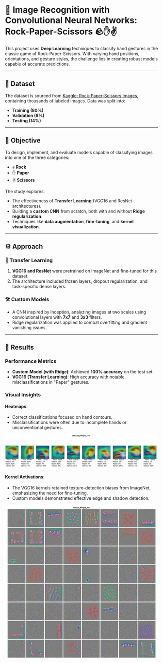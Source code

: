 # 🧠 Image Recognition with Convolutional Neural Networks: Rock-Paper-Scissors 🪨✋✌️

This project uses **Deep Learning** techniques to classify hand gestures in the classic game of Rock-Paper-Scissors. With varying hand positions, orientations, and gesture styles, the challenge lies in creating robust models capable of accurate predictions.

---

## 📂 Dataset

The dataset is sourced from [Kaggle: Rock-Paper-Scissors Images](https://www.kaggle.com/datasets/drgfreeman/rockpaperscissors), containing thousands of labeled images. Data was split into:
- **Training (80%)**
- **Validation (6%)**
- **Testing (14%)**

---

## 🎯 Objective

To design, implement, and evaluate models capable of classifying images into one of the three categories:
- ✊ **Rock**
- ✋ **Paper**
- ✌️ **Scissors**

The study explores:
- The effectiveness of **Transfer Learning** (VGG16 and ResNet architectures).
- Building a **custom CNN** from scratch, both with and without **Ridge regularization**.
- Techniques like **data augmentation**, **fine-tuning**, and **kernel visualization**.

---

## ⚙️ Approach

### 🔄 Transfer Learning
1. **VGG16 and ResNet** were pretrained on ImageNet and fine-tuned for this dataset.
2. The architecture included frozen layers, dropout regularization, and task-specific dense layers.

### 🛠️ Custom Models
- A CNN inspired by Inception, analyzing images at two scales using convolutional layers with **7x7** and **3x3** filters.
- Ridge regularization was applied to combat overfitting and gradient vanishing issues.

---

## 🌟 Results

### Performance Metrics
- **Custom Model (with Ridge)**: Achieved **100% accuracy** on the test set.
- **VGG16 (Transfer Learning)**: High accuracy with notable misclassifications in "Paper" gestures.

### Visual Insights
#### Heatmaps:
- Correct classifications focused on hand contours.
- Misclassifications were often due to incomplete hands or unconventional gestures.

<img src="heatmap-example.png" alt="Heatmap example" width="500px">

#### Kernel Activations:
- The VGG16 kernels retained texture-detection biases from ImageNet, emphasizing the need for fine-tuning.
- Custom models demonstrated effective edge and shadow detection.

<img src="kernel-activation.png" alt="Kernel activation example" width="500px">
